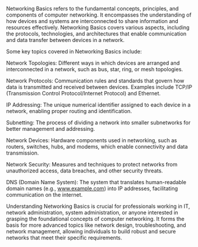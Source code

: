 Networking Basics refers to the fundamental concepts, principles, and components of computer networking. It encompasses the understanding of how devices and systems are interconnected to share information and resources effectively. Networking Basics covers various aspects, including the protocols, technologies, and architectures that enable communication and data transfer between devices in a network.

Some key topics covered in Networking Basics include:

Network Topologies: Different ways in which devices are arranged and interconnected in a network, such as bus, star, ring, or mesh topologies.

Network Protocols: Communication rules and standards that govern how data is transmitted and received between devices. Examples include TCP/IP (Transmission Control Protocol/Internet Protocol) and Ethernet.

IP Addressing: The unique numerical identifier assigned to each device in a network, enabling proper routing and identification.

Subnetting: The process of dividing a network into smaller subnetworks for better management and addressing.

Network Devices: Hardware components used in networking, such as routers, switches, hubs, and modems, which enable connectivity and data transmission.

Network Security: Measures and techniques to protect networks from unauthorized access, data breaches, and other security threats.

DNS (Domain Name System): The system that translates human-readable domain names (e.g., www.example.com) into IP addresses, facilitating communication on the internet.

Understanding Networking Basics is crucial for professionals working in IT, network administration, system administration, or anyone interested in grasping the foundational concepts of computer networking. It forms the basis for more advanced topics like network design, troubleshooting, and network management, allowing individuals to build robust and secure networks that meet their specific requirements.
